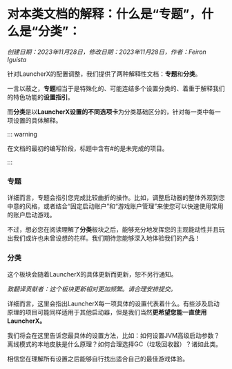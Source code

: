 # 对本类文档的解释：什么是“专题”，什么是“分类”：

*创建日期：2023年11月28日，修改日期：2023年11月28日，作者：Feiron Iguista*

针对LauncherX的配置调整，我们提供了两种解释性文档：**专题**和**分类**。

一言以蔽之，**专题**相当于是特殊化的、可能连结多个设置分类的、着重于解释我们的特色功能的**设置指引**。

而**分类**是以**LauncherX设置的不同选项卡**为分类基础区分的，针对每一类中每一项设置的具体解释。

::: warning

 在文档的最初的编写阶段，标题中含有#的是未完成的项目。

:::

### 专题

详细而言，专题会指引您完成比较曲折的操作。比如，调整启动器的整体外观到您中意的风格，或者结合“固定启动账户”和“游戏账户管理”来使您可以快速使用常用的账户启动游戏。

不过，想必您在阅读理解了**分类**板块之后，能够充分地发挥您的主观能动性并且玩出我们或许也未曾设想的花样。我们期待您能够深入地体验我们的产品！



### 分类

这个板块会随着LauncherX的具体更新而更新，恕不另行通知。

*致翻译贡献者：这个板块更新相对更加频繁。请合理安排提交。*

详细而言，这里会指出LauncherX每一项具体的设置代表着什么。有些涉及启动原理的项目可能同样适用于其他启动器，但是我们当然**更希望您能一直使用LauncherX。**

我们将会在这里告诉您最具体的设置方法，比如：如何设置JVM高级启动参数？离线模式的本地皮肤是什么原理？如何合理选择GC（垃圾回收器）？诸如此类。

相信您在理解所有设置之后能够自行找出适合自己的最佳游戏体验。